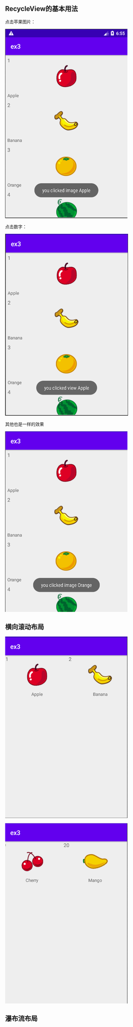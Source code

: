 ## RecycleView的基本用法

点击苹果图片：

![image-20201009145613999](res/image-20201009145613999.png)

点击数字：

![image-20201009145654438](res/image-20201009145654438.png)

其他也是一样的效果

![image-20201009145745799](res/image-20201009145745799.png)



## 横向滚动布局

![image-20201009152624925](res/image-20201009152624925.png)

![image-20201009152553187](res/image-20201009152553187.png)



## 瀑布流布局

